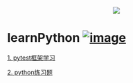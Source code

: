 <p align="center">
  <img src="http://img.soogif.com/ChyENLCrXxZVZgi43EDS7tHBnAZvQM5S.gif"/>
</p>


# learnPython [![image](https://img.shields.io/redmine/plugin/stars/redmine_xlsx_format_issue_exporter.svg)](https://github.com/ifyangyiisyangyi)


[1. pytest框架学习](https://github.com/ifyangyiisyangyi/learnPython/tree/master/luka_api_test)

[2. python练习题](https://github.com/ifyangyiisyangyi/learnPython/tree/master/interview_python)
